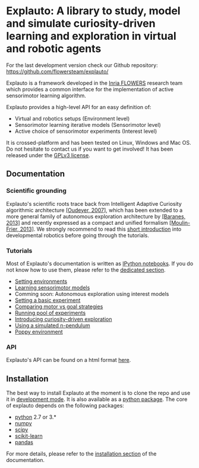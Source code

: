 # Explauto: A library to study, model and simulate curiosity-driven learning and exploration in virtual and robotic agents #

For the last development version check our Github repository: https://github.com/flowersteam/explauto/

Explauto is a framework developed in the [Inria FLOWERS](https://flowers.inria.fr/) research team which provides a common interface for the implementation of active sensorimotor learning algorithm.

Explauto provides a high-level API for an easy definition of:

* Virtual and robotics setups (Environment level)
* Sensorimotor learning iterative models (Sensorimotor level)
* Active choice of sensorimotor experiments (Interest level)

It is crossed-platform and has been tested on Linux, Windows and Mac OS. Do not hesitate to contact us if you want to get involved! It has been released under the [GPLv3 license](http://www.gnu.org/copyleft/gpl.html).

## Documentation ##

### Scientific grounding ###


Explauto's scientific roots trace back from Intelligent Adaptive Curiosity algorithmic architecture [[Oudeyer, 2007]](http://hal.inria.fr/hal-00793610/en), which has been extended to a more general family of autonomous exploration architecture by [[Baranes, 2013]](http://www.pyoudeyer.com/ActiveGoalExploration-RAS-2013.pdf) and recently expressed as a compact and unified formalism [[Moulin-Frier, 2013]](http://hal.inria.fr/hal-00860641). We strongly recommend to read this [short introduction](http://flowersteam.github.io/explauto/about.html) into developmental robotics before going through the tutorials.

### Tutorials ###

Most of Explauto's documentation is written as [IPython notebooks](http://ipython.org/notebook.html). If you do not know how to use them, please refer to the [dedicated section](http://flowersteam.github.io/explauto/notebook.html).

* [Setting environments](http://nbviewer.ipython.org/github/flowersteam/explauto/blob/master/notebook/setting_environments.ipynb)
* [Learning sensorimotor models](http://nbviewer.ipython.org/github/flowersteam/explauto/blob/master/notebook/learning_sensorimotor_models.ipynb)
* Comming soon: Autonomous exploration using interest models
* [Setting a basic experiment](http://nbviewer.ipython.org/github/flowersteam/explauto/blob/master/notebook/setting_basic_experiment.ipynb)
* [Comparing motor vs goal strategies](http://nbviewer.ipython.org/github/flowersteam/explauto/blob/master/notebook/comparing_motor_goal_stategies.ipynb)
* [Running pool of experiments](http://nbviewer.ipython.org/github/flowersteam/explauto/blob/master/notebook/running_experiment_pool.ipynb)
* [Introducing curiosity-driven exploration](http://nbviewer.ipython.org/github/flowersteam/explauto/blob/master/notebook/introducing_curiosity_learning.ipynb)
* [Using a simulated n-pendulum](http://nbviewer.ipython.org/github/flowersteam/explauto/blob/master/notebook/plotting_npendulum.ipynb)
* [Poppy environment](http://nbviewer.ipython.org/github/flowersteam/explauto/blob/master/notebook/poppy_environment.ipynb)

### API ###

Explauto's API can be found on a html format [here](http://flowersteam.github.io/explauto/).


## Installation ##

The best way to install Explauto at the moment is to clone the repo and use it in [development mode](http://flowersteam.github.io/explauto/installation.html#as-a-developer). It is also available as a [python package](https://pypi.python.org/pypi/explauto/). The core of explauto depends on the following packages:

* [python](http://www.python.org) 2.7 or 3.*
* [numpy](http://www.numpy.org)
* [scipy](http://www.scipy.org)
* [scikit-learn](http://scikit-learn.org/)
* [pandas](http://pandas.pydata.org)

For more details, please refer to the [installation section](http://flowersteam.github.io/explauto/installation.html) of the documentation.
